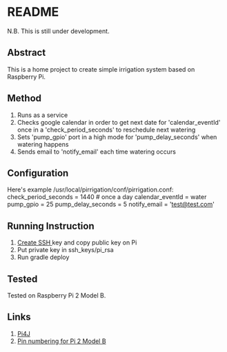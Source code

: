 # README #
N.B. This is still under development.

## Abstract ##
This is a home project to create simple irrigation system based on Raspberry Pi.

## Method ##
1. Runs as a service
2. Checks google calendar in order to get next date for 'calendar_eventId' once in a 'check_period_seconds' to reschedule next watering
3. Sets 'pump_gpio' port in a high mode for 'pump_delay_seconds' when watering happens
4. Sends email to 'notify_email' each time watering occurs

## Configuration ##
Here's example /usr/local/pirrigation/conf/pirrigation.conf:
    check_period_seconds = 1440 # once a day
    calendar_eventId = water
    pump_gpio = 25
    pump_delay_seconds = 5
    notify_email = 'test@test.com'

## Running Instruction ##
1. [ Create SSH ](http://www.linuxproblem.org/art_9.html) key and copy public key on Pi
2. Put private key in ssh_keys/pi_rsa
3. Run gradle deploy

## Tested ##
Tested on Raspberry Pi 2 Model B.

## Links ##
1. [ Pi4J ](http://pi4j.com/)
2. [ Pin numbering for Pi 2 Model B ](http://pi4j.com/pins/model-2b-rev1.html)